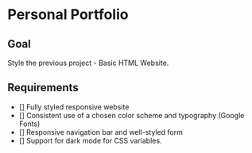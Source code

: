 # Personal Portfolio

## Goal

Style the previous project - Basic HTML Website.

## Requirements

- [] Fully styled responsive website
- [] Consistent use of a chosen color scheme and typography (Google Fonts)
- [] Responsive navigation bar and well-styled form
- [] Support for dark mode for CSS variables.